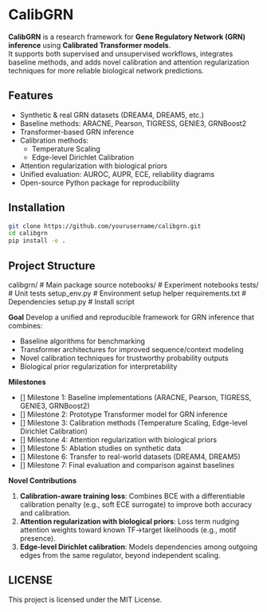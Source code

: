 # CalibGRN

**CalibGRN** is a research framework for **Gene Regulatory Network (GRN) inference** using **Calibrated Transformer models**.  
It supports both supervised and unsupervised workflows, integrates baseline methods, and adds novel calibration and attention regularization techniques for more reliable biological network predictions.



## Features
- Synthetic & real GRN datasets (DREAM4, DREAM5, etc.)
- Baseline methods: ARACNE, Pearson, TIGRESS, GENIE3, GRNBoost2
- Transformer-based GRN inference
- Calibration methods:
  - Temperature Scaling
  - Edge-level Dirichlet Calibration
- Attention regularization with biological priors
- Unified evaluation: AUROC, AUPR, ECE, reliability diagrams
- Open-source Python package for reproducibility



## Installation
```bash
git clone https://github.com/yourusername/calibgrn.git
cd calibgrn
pip install -e .
```

## Project Structure
calibgrn/         # Main package source
notebooks/        # Experiment notebooks
tests/            # Unit tests
setup_env.py      # Environment setup helper
requirements.txt  # Dependencies
setup.py          # Install script


**Goal**
Develop a unified and reproducible framework for GRN inference that combines:
- Baseline algorithms for benchmarking
- Transformer architectures for improved sequence/context modeling
- Novel calibration techniques for trustworthy probability outputs
- Biological prior regularization for interpretability

**Milestones**
- [] Milestone 1: Baseline implementations (ARACNE, Pearson, TIGRESS, GENIE3, GRNBoost2)
- [] Milestone 2: Prototype Transformer model for GRN inference
- [] Milestone 3: Calibration methods (Temperature Scaling, Edge-level Dirichlet Calibration)
- [] Milestone 4: Attention regularization with biological priors
- [] Milestone 5: Ablation studies on synthetic data
- [] Milestone 6: Transfer to real-world datasets (DREAM4, DREAM5)
- [] Milestone 7: Final evaluation and comparison against baselines

**Novel Contributions**
1. **Calibration-aware training loss**: Combines BCE with a differentiable calibration penalty (e.g., soft ECE surrogate) to improve both accuracy and calibration.
2. **Attention regularization with biological priors**: Loss term nudging attention weights toward known TF→target likelihoods (e.g., motif presence).
3. **Edge-level Dirichlet calibration**: Models dependencies among outgoing edges from the same regulator, beyond independent scaling.

## LICENSE
This project is licensed under the MIT License.
